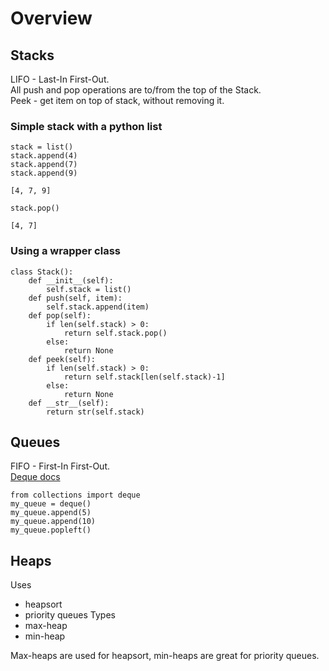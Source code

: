 # Overview

## Stacks
LIFO - Last-In First-Out.  
All push and pop operations are to/from the top of the Stack.  
Peek - get item on top of stack, without removing it.  

### Simple stack with a python list
```
stack = list()
stack.append(4)
stack.append(7)
stack.append(9)
```
`[4, 7, 9]`
```
stack.pop()
```
`[4, 7]`

### Using a wrapper class
```
class Stack():
	def __init__(self):
		self.stack = list()
	def push(self, item):
		self.stack.append(item)
	def pop(self):
		if len(self.stack) > 0:
			return self.stack.pop()
		else:
			return None
	def peek(self):
		if len(self.stack) > 0:
			return self.stack[len(self.stack)-1]
		else:
			return None
	def __str__(self):
		return str(self.stack)
```

## Queues
FIFO - First-In First-Out.  
[Deque docs](https://docs.python.org/3/library/collections.html#collections.deque)  
```
from collections import deque
my_queue = deque()
my_queue.append(5)
my_queue.append(10)
my_queue.popleft()
```

## Heaps
Uses  
- heapsort
- priority queues
Types  
- max-heap
- min-heap

Max-heaps are used for heapsort, min-heaps are great for priority queues.  
